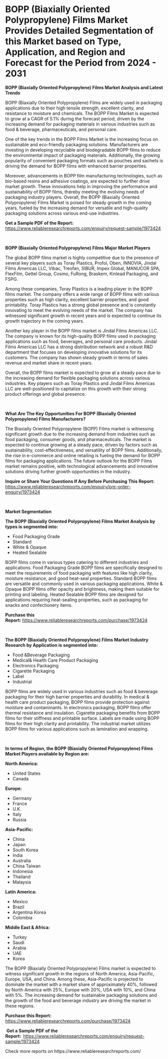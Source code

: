 <p><h1>BOPP (Biaxially Oriented Polypropylene) Films Market Provides Detailed Segmentation of this Market based on Type, Application, and Region and Forecast for the Period from 2024 - 2031</h1></p><p><strong>BOPP (Biaxially Oriented Polypropylene) Films Market Analysis and Latest Trends</strong></p>
<p><p>BOPP (Biaxially Oriented Polypropylene) Films are widely used in packaging applications due to their high tensile strength, excellent clarity, and resistance to moisture and chemicals. The BOPP Films Market is expected to grow at a CAGR of 5.1% during the forecast period, driven by the increasing demand for packaging materials in various industries such as food & beverage, pharmaceuticals, and personal care.</p><p>One of the key trends in the BOPP Films Market is the increasing focus on sustainable and eco-friendly packaging solutions. Manufacturers are investing in developing recyclable and biodegradable BOPP films to reduce the environmental impact of packaging materials. Additionally, the growing popularity of convenient packaging formats such as pouches and sachets is driving the demand for BOPP films with enhanced barrier properties.</p><p>Moreover, advancements in BOPP film manufacturing technologies, such as bio-based resins and adhesive coatings, are expected to further drive market growth. These innovations help in improving the performance and sustainability of BOPP films, thereby meeting the evolving needs of packaging industry players. Overall, the BOPP (Biaxially Oriented Polypropylene) Films Market is poised for steady growth in the coming years, fueled by the increasing demand for versatile and high-quality packaging solutions across various end-use industries.</p></p>
<p><strong>Get a Sample PDF of the Report:&nbsp;</strong> <a href="https://www.reliableresearchreports.com/enquiry/request-sample/1973424">https://www.reliableresearchreports.com/enquiry/request-sample/1973424</a></p>
<p>&nbsp;</p>
<p><strong>BOPP (Biaxially Oriented Polypropylene) Films Major Market Players</strong></p>
<p><p>The global BOPP films market is highly competitive due to the presence of several key players such as Toray Plastics, Profol, Oben, INNOVIA, Jindal Films Americas LLC, Vibac, Treofan, SIBUR, Impex Global, MANUCOR SPA, FlexFilm, Gettel Group, Cosmo, FuRong, Braskem, Kinlead Packaging, and FSPG.</p><p>Among these companies, Toray Plastics is a leading player in the BOPP films market. The company offers a wide range of BOPP films with various properties such as high clarity, excellent barrier properties, and good printability. Toray Plastics has a strong global presence and is constantly innovating to meet the evolving needs of the market. The company has witnessed significant growth in recent years and is expected to continue its growth trajectory in the coming years.</p><p>Another key player in the BOPP films market is Jindal Films Americas LLC. The company is known for its high-quality BOPP films used in packaging applications such as food, beverages, and personal care products. Jindal Films Americas LLC has a strong distribution network and a robust R&D department that focuses on developing innovative solutions for its customers. The company has shown steady growth in terms of sales revenue and market share in recent years.</p><p>Overall, the BOPP films market is expected to grow at a steady pace due to the increasing demand for flexible packaging solutions across various industries. Key players such as Toray Plastics and Jindal Films Americas LLC are well-positioned to capitalize on this growth with their strong product offerings and global presence.</p></p>
<p>&nbsp;</p>
<p><strong>What Are The Key Opportunities For BOPP (Biaxially Oriented Polypropylene) Films Manufacturers?</strong></p>
<p><p>The Biaxially Oriented Polypropylene (BOPP) Films market is witnessing significant growth due to the increasing demand from industries such as food packaging, consumer goods, and pharmaceuticals. The market is expected to continue growing at a steady pace, driven by factors such as sustainability, cost-effectiveness, and versatility of BOPP films. Additionally, the rise in e-commerce and online retailing is fueling the demand for BOPP films for packaging applications. The future outlook for the BOPP Films market remains positive, with technological advancements and innovative solutions driving further growth opportunities in the industry.</p></p>
<p><strong>Inquire or Share Your Questions If Any Before Purchasing This Report:</strong> <a href="https://www.reliableresearchreports.com/enquiry/pre-order-enquiry/1973424">https://www.reliableresearchreports.com/enquiry/pre-order-enquiry/1973424</a></p>
<p>&nbsp;</p>
<p><strong>Market Segmentation</strong></p>
<p><strong>The BOPP (Biaxially Oriented Polypropylene) Films Market Analysis by types is segmented into:</strong></p>
<p><ul><li>Food Packaging Grade</li><li>Standard</li><li>White & Opaque</li><li>Heated Sealable</li></ul></p>
<p><p>BOPP films come in various types catering to different industries and applications. Food Packaging Grade BOPP films are specifically designed to meet the requirements of food packaging with features like high clarity, moisture resistance, and good heat-seal properties. Standard BOPP films are versatile and commonly used in various packaging applications. White & Opaque BOPP films offer opacity and brightness, making them suitable for printing and labeling. Heated Sealable BOPP films are designed for applications requiring heat-sealing properties, such as packaging for snacks and confectionery items.</p></p>
<p><strong>Purchase this Report:&nbsp;</strong><a href="https://www.reliableresearchreports.com/purchase/1973424">https://www.reliableresearchreports.com/purchase/1973424</a></p>
<p>&nbsp;</p>
<p><strong>The BOPP (Biaxially Oriented Polypropylene) Films Market Industry Research by Application is segmented into:</strong></p>
<p><ul><li>Food &Beverage Packaging</li><li>Medical& Health Care Product Packaging</li><li>Electronics Packaging</li><li>Cigarette Packaging</li><li>Label</li><li>Industrial</li></ul></p>
<p><p>BOPP films are widely used in various industries such as food & beverage packaging for their high barrier properties and durability. In medical & health care product packaging, BOPP films provide protection against moisture and contaminants. In electronics packaging, BOPP films offer thermal resistance and insulation. Cigarette packaging benefits from BOPP films for their stiffness and printable surface. Labels are made using BOPP films for their high clarity and printability. The industrial market utilizes BOPP films for various applications such as lamination and wrapping.</p></p>
<p>&nbsp;</p>
<p><strong>In terms of Region, the BOPP (Biaxially Oriented Polypropylene) Films Market Players available by Region are:</strong></p>
<p>
    <p> <strong> North America: </strong>
        <ul>
            <li>United States</li>
            <li>Canada</li>
        </ul>
        </p> 
    <p> <strong> Europe: </strong>
        <ul>
            <li>Germany</li>
            <li>France</li>
            <li>U.K.</li>
            <li>Italy</li>
            <li>Russia</li>
        </ul>
        </p> 
    <p> <strong> Asia-Pacific: </strong>
        <ul>
            <li>China</li>
            <li>Japan</li>
            <li>South Korea</li>
            <li>India</li>
            <li>Australia</li>
            <li>China Taiwan</li>
            <li>Indonesia</li>
            <li>Thailand</li>
            <li>Malaysia</li>
        </ul>
        </p> 
    <p> <strong> Latin America: </strong>
        <ul>
            <li>Mexico</li>
            <li>Brazil</li>
            <li>Argentina Korea</li>
            <li>Colombia</li>
        </ul>
        </p> 
    <p> <strong> Middle East & Africa: </strong>
        <ul>
            <li>Turkey</li>
            <li>Saudi</li>
            <li>Arabia</li>
            <li>UAE</li>
            <li>Korea</li>
        </ul>
    </p>
    </p>
<p><p>The BOPP (Biaxially Oriented Polypropylene) Films market is expected to witness significant growth in the regions of North America, Asia-Pacific, Europe, USA, and China. Among these, Asia-Pacific is projected to dominate the market with a market share of approximately 40%, followed by North America with 25%, Europe with 20%, USA with 10%, and China with 5%. The increasing demand for sustainable packaging solutions and the growth of the food and beverage industry are driving the market in these regions.</p></p>
<p><strong>Purchase this Report: </strong><a href="https://www.reliableresearchreports.com/purchase/1973424">https://www.reliableresearchreports.com/purchase/1973424</a></p>
<p>&nbsp;<strong>Get a Sample PDF of the Report:&nbsp;&nbsp;</strong><a href="https://www.reliableresearchreports.com/enquiry/request-sample/1973424">https://www.reliableresearchreports.com/enquiry/request-sample/1973424</a></p>
<p><strong></strong></p>
<p>Check more reports on https://www.reliableresearchreports.com/</p>